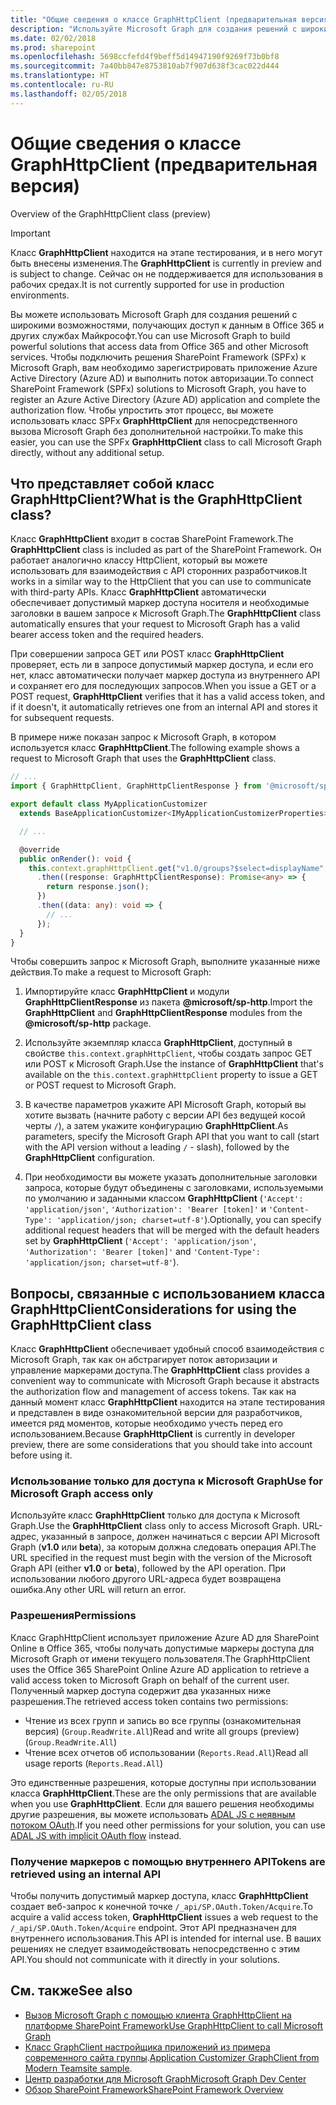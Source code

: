 ```yaml
---
title: "Общие сведения о классе GraphHttpClient (предварительная версия)\n"
description: "Используйте Microsoft Graph для создания решений с широкими возможностями, получающих доступ к данным в Office 365 и других службах Майкрософт."
ms.date: 02/02/2018
ms.prod: sharepoint
ms.openlocfilehash: 5698ccfefd4f9beff5d14947190f9269f73b0bf8
ms.sourcegitcommit: 7a40bb847e8753810ab7f907d638f3cac022d444
ms.translationtype: HT
ms.contentlocale: ru-RU
ms.lasthandoff: 02/05/2018
---
```

# <a name="overview-of-the-graphhttpclient-class-preview"></a><span data-ttu-id="1713b-103">Общие сведения о классе GraphHttpClient (предварительная версия)
</span><span class="sxs-lookup"><span data-stu-id="1713b-103">Overview of the GraphHttpClient class (preview)</span></span>

> [!IMPORTANT]
> <span data-ttu-id="1713b-104">Класс **GraphHttpClient** находится на этапе тестирования, и в него могут быть внесены изменения.</span><span class="sxs-lookup"><span data-stu-id="1713b-104">The **GraphHttpClient** is currently in preview and is subject to change.</span></span> <span data-ttu-id="1713b-105">Сейчас он не поддерживается для использования в рабочих средах.</span><span class="sxs-lookup"><span data-stu-id="1713b-105">It is not currently supported for use in production environments.</span></span>

<span data-ttu-id="1713b-106">Вы можете использовать Microsoft Graph для создания решений с широкими возможностями, получающих доступ к данным в Office 365 и других службах Майкрософт.</span><span class="sxs-lookup"><span data-stu-id="1713b-106">You can use Microsoft Graph to build powerful solutions that access data from Office 365 and other Microsoft services.</span></span> <span data-ttu-id="1713b-107">Чтобы подключить решения SharePoint Framework (SPFx) к Microsoft Graph, вам необходимо зарегистрировать приложение Azure Active Directory (Azure AD) и выполнить поток авторизации.</span><span class="sxs-lookup"><span data-stu-id="1713b-107">To connect SharePoint Framework (SPFx) solutions to Microsoft Graph, you have to register an Azure Active Directory (Azure AD) application and complete the authorization flow.</span></span> <span data-ttu-id="1713b-108">Чтобы упростить этот процесс, вы можете использовать класс SPFx **GraphHttpClient** для непосредственного вызова Microsoft Graph без дополнительной настройки.</span><span class="sxs-lookup"><span data-stu-id="1713b-108">To make this easier, you can use the SPFx **GraphHttpClient** class to call Microsoft Graph directly, without any additional setup.</span></span>

## <a name="what-is-the-graphhttpclient-class"></a><span data-ttu-id="1713b-109">Что представляет собой класс GraphHttpClient?</span><span class="sxs-lookup"><span data-stu-id="1713b-109">What is the GraphHttpClient class?</span></span>

<span data-ttu-id="1713b-110">Класс **GraphHttpClient** входит в состав SharePoint Framework.</span><span class="sxs-lookup"><span data-stu-id="1713b-110">The **GraphHttpClient** class is included as part of the SharePoint Framework.</span></span> <span data-ttu-id="1713b-111">Он работает аналогично классу HttpClient, который вы можете использовать для взаимодействия с API сторонних разработчиков.</span><span class="sxs-lookup"><span data-stu-id="1713b-111">It works in a similar way to the HttpClient that you can use to communicate with third-party APIs.</span></span> <span data-ttu-id="1713b-112">Класс **GraphHttpClient** автоматически обеспечивает допустимый маркер доступа носителя и необходимые заголовки в вашем запросе к Microsoft Graph.</span><span class="sxs-lookup"><span data-stu-id="1713b-112">The **GraphHttpClient** class automatically ensures that your request to Microsoft Graph has a valid bearer access token and the required headers.</span></span> 

<span data-ttu-id="1713b-113">При совершении запроса GET или POST класс **GraphHttpClient** проверяет, есть ли в запросе допустимый маркер доступа, и если его нет, класс автоматически получает маркер доступа из внутреннего API и сохраняет его для последующих запросов.</span><span class="sxs-lookup"><span data-stu-id="1713b-113">When you issue a GET or a POST request, **GraphHttpClient** verifies that it has a valid access token, and if it doesn't, it automatically retrieves one from an internal API and stores it for subsequent requests.</span></span>

<span data-ttu-id="1713b-114">В примере ниже показан запрос к Microsoft Graph, в котором используется класс **GraphHttpClient**.</span><span class="sxs-lookup"><span data-stu-id="1713b-114">The following example shows a request to Microsoft Graph that uses the **GraphHttpClient** class.</span></span>

```typescript
// ...
import { GraphHttpClient, GraphHttpClientResponse } from '@microsoft/sp-http';

export default class MyApplicationCustomizer
  extends BaseApplicationCustomizer<IMyApplicationCustomizerProperties> {

  // ...

  @override
  public onRender(): void {
    this.context.graphHttpClient.get("v1.0/groups?$select=displayName", GraphHttpClient.configurations.v1)
      .then((response: GraphHttpClientResponse): Promise<any> => {
        return response.json();
      })
      .then((data: any): void => {
        // ...
      });
  }
}
```

<span data-ttu-id="1713b-115">Чтобы совершить запрос к Microsoft Graph, выполните указанные ниже действия.</span><span class="sxs-lookup"><span data-stu-id="1713b-115">To make a request to Microsoft Graph:</span></span>

1. <span data-ttu-id="1713b-116">Импортируйте класс **GraphHttpClient** и модули **GraphHttpClientResponse** из пакета **@microsoft/sp-http**.</span><span class="sxs-lookup"><span data-stu-id="1713b-116">Import the **GraphHttpClient** and **GraphHttpClientResponse** modules from the **@microsoft/sp-http** package.</span></span>

2. <span data-ttu-id="1713b-117">Используйте экземпляр класса **GraphHttpClient**, доступный в свойстве `this.context.graphHttpClient`, чтобы создать запрос GET или POST к Microsoft Graph.</span><span class="sxs-lookup"><span data-stu-id="1713b-117">Use the instance of **GraphHttpClient** that's available on the `this.context.graphHttpClient` property to issue a GET or POST request to Microsoft Graph.</span></span>

3. <span data-ttu-id="1713b-118">В качестве параметров укажите API Microsoft Graph, который вы хотите вызвать (начните работу с версии API без ведущей косой черты `/`), а затем укажите конфигурацию **GraphHttpClient**.</span><span class="sxs-lookup"><span data-stu-id="1713b-118">As parameters, specify the Microsoft Graph API that you want to call (start with the API version without a leading `/` - slash), followed by the **GraphHttpClient** configuration.</span></span>

4. <span data-ttu-id="1713b-119">При необходимости вы можете указать дополнительные заголовки запроса, которые будут объединены с заголовками, используемыми по умолчанию и заданными классом **GraphHttpClient** (`'Accept': 'application/json'`, `'Authorization': 'Bearer [token]'` и `'Content-Type': 'application/json; charset=utf-8'`).</span><span class="sxs-lookup"><span data-stu-id="1713b-119">Optionally, you can specify additional request headers that will be merged with the default headers set by **GraphHttpClient** (`'Accept': 'application/json'`, `'Authorization': 'Bearer [token]'` and `'Content-Type': 'application/json; charset=utf-8'`).</span></span>

## <a name="considerations-for-using-the-graphhttpclient-class"></a><span data-ttu-id="1713b-120">Вопросы, связанные с использованием класса **GraphHttpClient**</span><span class="sxs-lookup"><span data-stu-id="1713b-120">Considerations for using the **GraphHttpClient** class</span></span>

<span data-ttu-id="1713b-121">Класс **GraphHttpClient** обеспечивает удобный способ взаимодействия с Microsoft Graph, так как он абстрагирует поток авторизации и управление маркерами доступа.</span><span class="sxs-lookup"><span data-stu-id="1713b-121">The **GraphHttpClient** class provides a convenient way to communicate with Microsoft Graph because it abstracts the authorization flow and management of access tokens.</span></span> <span data-ttu-id="1713b-122">Так как на данный момент класс **GraphHttpClient** находится на этапе тестирования и представлен в виде ознакомительной версии для разработчиков, имеется ряд моментов, которые необходимо учесть перед его использованием.</span><span class="sxs-lookup"><span data-stu-id="1713b-122">Because **GraphHttpClient** is currently in developer preview, there are some considerations that you should take into account before using it.</span></span>

### <a name="use-for-microsoft-graph-access-only"></a><span data-ttu-id="1713b-123">Использование только для доступа к Microsoft Graph</span><span class="sxs-lookup"><span data-stu-id="1713b-123">Use for Microsoft Graph access only</span></span>

<span data-ttu-id="1713b-124">Используйте класс **GraphHttpClient** только для доступа к Microsoft Graph.</span><span class="sxs-lookup"><span data-stu-id="1713b-124">Use the **GraphHttpClient** class only to access Microsoft Graph.</span></span> <span data-ttu-id="1713b-125">URL-адрес, указанный в запросе, должен начинаться с версии API Microsoft Graph (**v1.0** или **beta**), за которым должна следовать операция API.</span><span class="sxs-lookup"><span data-stu-id="1713b-125">The URL specified in the request must begin with the version of the Microsoft Graph API (either **v1.0** or **beta**), followed by the API operation.</span></span> <span data-ttu-id="1713b-126">При использовании любого другого URL-адреса будет возвращена ошибка.</span><span class="sxs-lookup"><span data-stu-id="1713b-126">Any other URL will return an error.</span></span>

### <a name="permissions"></a><span data-ttu-id="1713b-127">Разрешения</span><span class="sxs-lookup"><span data-stu-id="1713b-127">Permissions</span></span>

<span data-ttu-id="1713b-128">Класс GraphHttpClient использует приложение Azure AD для SharePoint Online в Office 365, чтобы получать допустимые маркеры доступа для Microsoft Graph от имени текущего пользователя.</span><span class="sxs-lookup"><span data-stu-id="1713b-128">The GraphHttpClient uses the Office 365 SharePoint Online Azure AD application to retrieve a valid access token to Microsoft Graph on behalf of the current user.</span></span> <span data-ttu-id="1713b-129">Полученный маркер доступа содержит два указанных ниже разрешения.</span><span class="sxs-lookup"><span data-stu-id="1713b-129">The retrieved access token contains two permissions:</span></span>

- <span data-ttu-id="1713b-130">Чтение из всех групп и запись во все группы (ознакомительная версия) (`Group.ReadWrite.All`)</span><span class="sxs-lookup"><span data-stu-id="1713b-130">Read and write all groups (preview) (`Group.ReadWrite.All`)</span></span>
- <span data-ttu-id="1713b-131">Чтение всех отчетов об использовании (`Reports.Read.All`)</span><span class="sxs-lookup"><span data-stu-id="1713b-131">Read all usage reports (`Reports.Read.All`)</span></span>

<span data-ttu-id="1713b-132">Это единственные разрешения, которые доступны при использовании класса **GraphHttpClient**.</span><span class="sxs-lookup"><span data-stu-id="1713b-132">These are the only permissions that are available when you use **GraphHttpClient**.</span></span> <span data-ttu-id="1713b-133">Если для вашего решения необходимы другие разрешения, вы можете использовать [ADAL JS с неявным потоком OAuth](web-parts/guidance/call-microsoft-graph-from-your-web-part.md).</span><span class="sxs-lookup"><span data-stu-id="1713b-133">If you need other permissions for your solution, you can use [ADAL JS with implicit OAuth flow](web-parts/guidance/call-microsoft-graph-from-your-web-part.md) instead.</span></span>

### <a name="tokens-are-retrieved-using-an-internal-api"></a><span data-ttu-id="1713b-134">Получение маркеров с помощью внутреннего API</span><span class="sxs-lookup"><span data-stu-id="1713b-134">Tokens are retrieved using an internal API</span></span>

<span data-ttu-id="1713b-135">Чтобы получить допустимый маркер доступа, класс **GraphHttpClient** создает веб-запрос к конечной точке `/_api/SP.OAuth.Token/Acquire`.</span><span class="sxs-lookup"><span data-stu-id="1713b-135">To acquire a valid access token, **GraphHttpClient** issues a web request to the `/_api/SP.OAuth.Token/Acquire` endpoint.</span></span> <span data-ttu-id="1713b-136">Этот API предназначен для внутреннего использования.</span><span class="sxs-lookup"><span data-stu-id="1713b-136">This API is intended for internal use.</span></span> <span data-ttu-id="1713b-137">В ваших решениях не следует взаимодействовать непосредственно с этим API.</span><span class="sxs-lookup"><span data-stu-id="1713b-137">You should not communicate with it directly in your solutions.</span></span>

## <a name="see-also"></a><span data-ttu-id="1713b-138">См. также</span><span class="sxs-lookup"><span data-stu-id="1713b-138">See also</span></span>

- [<span data-ttu-id="1713b-139">Вызов Microsoft Graph с помощью клиента GraphHttpClient на платформе SharePoint Framework</span><span class="sxs-lookup"><span data-stu-id="1713b-139">Use GraphHttpClient to call Microsoft Graph</span></span>](call-microsoft-graph-using-graphhttpclient.md)
- <span data-ttu-id="1713b-140">[Класс GraphClient настройщика приложений из примера современного сайта группы](https://github.com/SharePoint/sp-dev-fx-extensions/tree/master/samples/js-application-graph-client).</span><span class="sxs-lookup"><span data-stu-id="1713b-140">[Application Customizer GraphClient from Modern Teamsite sample](https://github.com/SharePoint/sp-dev-fx-extensions/tree/master/samples/js-application-graph-client).</span></span>
- [<span data-ttu-id="1713b-141">Центр разработки для Microsoft Graph</span><span class="sxs-lookup"><span data-stu-id="1713b-141">Microsoft Graph Dev Center</span></span>](https://developer.microsoft.com/ru-RU/graph/)
- [<span data-ttu-id="1713b-142">Обзор SharePoint Framework</span><span class="sxs-lookup"><span data-stu-id="1713b-142">SharePoint Framework Overview</span></span>](sharepoint-framework-overview.md)
